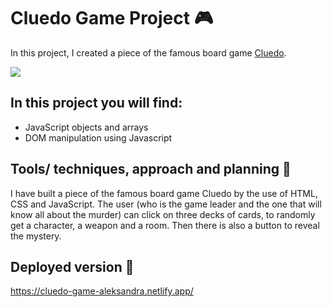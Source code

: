# Cluedo Game Project 🎮

In this project, I created a piece of the famous board game [Cluedo](https://en.wikipedia.org/wiki/Cluedo).

![](https://cdn02.nintendo-europe.com/media/images/10_share_images/games_15/nintendo_switch_download_software_1/H2x1_NSwitchDS_Cluedo_image1600w.jpg)

## In this project you will find:

- JavaScript objects and arrays
- DOM manipulation using Javascript

## Tools/ techniques, approach and planning 🔨

I have built a piece of the famous board game Cluedo by the use of HTML, CSS and JavaScript. The user (who is the game leader and the one that will know all about the murder) can click on three decks of cards, to randomly get a character, a weapon and a room. Then there is also a button to reveal the mystery.

## Deployed version 🚀

https://cluedo-game-aleksandra.netlify.app/
